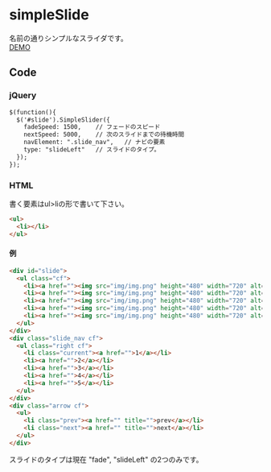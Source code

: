 # simpleSlide

名前の通りシンプルなスライダです。  
[DEMO](http://rosettahalt.github.com/simpleSlide/)

## Code

### jQuery
```html
$(function(){
  $('#slide').SimpleSlider({
    fadeSpeed: 1500,	// フェードのスピード
    nextSpeed: 5000,	// 次のスライドまでの待機時間
    navElement: ".slide_nav",	// ナビの要素
    type: "slideLeft"	// スライドのタイプ。
  });
});

```

### HTML
書く要素はul>liの形で書いて下さい。  
```html
<ul>
  <li></li>
</ul>
```

#### 例
```html
<div id="slide">
  <ul class="cf">
    <li><a href=""><img src="img/img.png" height="480" width="720" alt=""></a></li>
    <li><a href=""><img src="img/img.png" height="480" width="720" alt=""></a></li>
    <li><a href=""><img src="img/img.png" height="480" width="720" alt=""></a></li>
    <li><a href=""><img src="img/img.png" height="480" width="720" alt=""></a></li>
    <li><a href=""><img src="img/img.png" height="480" width="720" alt=""></a></li>
  </ul>
</div>
<div class="slide_nav cf">
  <ul class="right cf">
    <li class="current"><a href="">1</a></li>
    <li><a href="">2</a></li>
    <li><a href="">3</a></li>
    <li><a href="">4</a></li>
    <li><a href="">5</a></li>
  </ul>
</div>
<div class="arrow cf">
  <ul>
    <li class="prev"><a href="" title="">prev</a></li>
    <li class="next"><a href="" title="">next</a></li>
  </ul>
</div>
```

スライドのタイプは現在 "fade", "slideLeft" の2つのみです。
